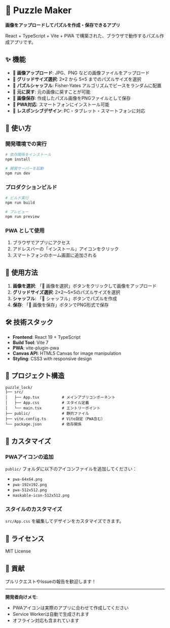 # 🧩 Puzzle Maker

**画像をアップロードしてパズルを作成・保存できるアプリ**

React + TypeScript + Vite + PWA で構築された、ブラウザで動作するパズル作成アプリです。

## ✨ 機能

- 📁 **画像アップロード**: JPG、PNG などの画像ファイルをアップロード
- 🎯 **グリッドサイズ選択**: 2×2 から 5×5 までのパズルサイズを選択
- 🔀 **パズルシャッフル**: Fisher-Yates アルゴリズムでピースをランダムに配置
- 🔄 **元に戻す**: 元の画像に戻すことが可能
- 💾 **画像保存**: 作成したパズル画像をPNGファイルとして保存
- 📱 **PWA対応**: スマートフォンにインストール可能
- 📐 **レスポンシブデザイン**: PC・タブレット・スマートフォンに対応

## 🚀 使い方

### 開発環境での実行

```bash
# 依存関係をインストール
npm install

# 開発サーバーを起動
npm run dev
```

### プロダクションビルド

```bash
# ビルド実行
npm run build

# プレビュー
npm run preview
```

### PWA として使用

1. ブラウザでアプリにアクセス
2. アドレスバーの「インストール」アイコンをクリック
3. スマートフォンのホーム画面に追加される

## 📱 使用方法

1. **画像を選択**: 「📁 画像を選択」ボタンをクリックして画像をアップロード
2. **グリッドサイズ選択**: 2×2〜5×5のパズルサイズを選択
3. **シャッフル**: 「🔀 シャッフル」ボタンでパズルを作成
4. **保存**: 「💾 画像を保存」ボタンでPNG形式で保存

## 🛠️ 技術スタック

- **Frontend**: React 19 + TypeScript
- **Build Tool**: Vite 7
- **PWA**: vite-plugin-pwa
- **Canvas API**: HTML5 Canvas for image manipulation
- **Styling**: CSS3 with responsive design

## 📂 プロジェクト構造

```
puzzle_lock/
├── src/
│   ├── App.tsx          # メインアプリコンポーネント
│   ├── App.css          # スタイル定義
│   └── main.tsx         # エントリーポイント
├── public/              # 静的ファイル
├── vite.config.ts       # Vite設定（PWA含む）
└── package.json         # 依存関係
```

## 🎨 カスタマイズ

### PWAアイコンの追加

`public/` フォルダに以下のアイコンファイルを追加してください：

- `pwa-64x64.png`
- `pwa-192x192.png`
- `pwa-512x512.png`
- `maskable-icon-512x512.png`

### スタイルのカスタマイズ

`src/App.css` を編集してデザインをカスタマイズできます。

## 📄 ライセンス

MIT License

## 🤝 貢献

プルリクエストやIssueの報告を歓迎します！

---

**開発者向けメモ**: 
- PWAアイコンは実際のアプリに合わせて作成してください
- Service Workerは自動で生成されます
- オフライン対応も含まれています
